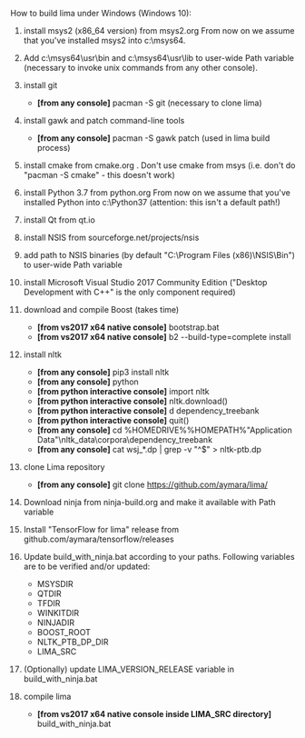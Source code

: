 How to build lima under Windows (Windows 10):

1. install msys2 (x86_64 version) from msys2.org
   From now on we assume that you've installed msys2 into c:\msys64.

2. Add c:\msys64\usr\bin and c:\msys64\usr\lib to user-wide Path variable (necessary to invoke unix commands from any other console).

3. install git
   + **[from any console]** pacman -S git (necessary to clone lima)

4. install gawk and patch command-line tools
   + **[from any console]** pacman -S gawk patch (used in lima build process)

5. install cmake from cmake.org . Don't use cmake from msys (i.e. don't do "pacman -S cmake" - this doesn't work)

6. install Python 3.7 from python.org
   From now on we assume that you've installed Python into c:\Python37 (attention: this isn't a default path!)

7. install Qt from qt.io

8. install NSIS from sourceforge.net/projects/nsis

9. add path to NSIS binaries (by default "C:\Program Files (x86)\NSIS\Bin") to user-wide Path variable

10. install Microsoft Visual Studio 2017 Community Edition ("Desktop Development with C++" is the only component required)

11. download and compile Boost (takes time)
    + **[from vs2017 x64 native console]** bootstrap.bat
    + **[from vs2017 x64 native console]** b2 --build-type=complete install

12. install nltk
    + **[from any console]** pip3 install nltk
    + **[from any console]** python
    + **[from python interactive console]** import nltk
    + **[from python interactive console]** nltk.download()
    + **[from python interactive console]** d dependency_treebank
    + **[from python interactive console]** quit()
    + **[from any console]** cd %HOMEDRIVE%\%HOMEPATH%\"Application Data"\nltk_data\corpora\dependency_treebank
    + **[from any console]** cat wsj_*.dp | grep -v "^$" > nltk-ptb.dp

13. clone Lima repository
    + **[from any console]** git clone https://github.com/aymara/lima/

14. Download ninja from ninja-build.org and make it available with Path variable

15. Install "TensorFlow for lima" release from github.com/aymara/tensorflow/releases

16. Update build_with_ninja.bat according to your paths. Following variables are to be verified and/or updated:
    - MSYSDIR
    - QTDIR
    - TFDIR
    - WINKITDIR
    - NINJADIR
    - BOOST_ROOT
    - NLTK_PTB_DP_DIR
    - LIMA_SRC

17. (Optionally) update LIMA_VERSION_RELEASE variable in build_with_ninja.bat

17. compile lima
    + **[from vs2017 x64 native console inside LIMA_SRC directory]** build_with_ninja.bat
